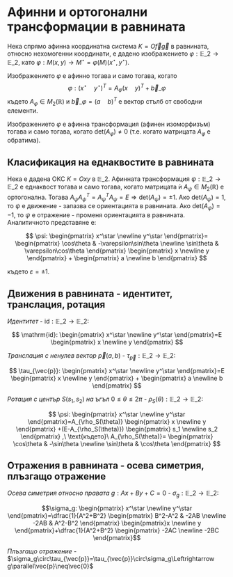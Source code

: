 # Афинни и ортогонални трансформации в равнината

Нека спрямо афинна координатна система $K=O\vec{f}\vec{g}$ в равнината, относно нехомогенни координати, е дадено изображението $\varphi:\mathbb{E}\_2\to\mathbb{E}\_2$, като $\varphi:M(x,y)\to M^\star=\varphi(M)(x^\star, y^\star)$.

Изображението $\varphi$ е афинно тогава и само тогава, когато $$\varphi:(x^\star \quad y^\star)^T=A_\varphi(x \quad y)^T+\vec{b}\_{\varphi}$$ където $A_\varphi\in M_2(\mathbb{R})$ и $\vec{b}\_{\varphi}=(a\quad b)^T$ е вектор стълб от свободни елементи.

Изображението $\varphi$ е афинна трансформация (афинен изоморфизъм) тогава и само тогава, когато $\mathrm{det}(A_\varphi)\neq 0$ (т.е. когато матрицата $A_\varphi$ е обратима).

## Класификация на еднаквостите в равнината

Нека е дадена ОКС $K=Oxy$ в $\mathbb{E}\_2$. Афинната трансформация $\psi:\mathbb{E}\_2\to\mathbb{E}\_2$ е еднаквост тогава и само тогава, когато матрицата ѝ $A_\psi\in M_2(\mathbb{R})$ е ортогонална. Тогава $A_\psi A_\psi^{T}= A_\psi^{T}A_\psi=E\Rightarrow \mathrm{det}(A_\psi)=\pm 1$. Ако $\mathrm{det}(A_\psi)=1$, то $\psi$ е движение - запазва се ориентацията в равнината. Ако $\mathrm{det}(A_\psi)=-1$, то $\psi$ е отражение - променя ориентацията в равнината. Аналитичното представяне е: 

$$
\psi:
\begin{pmatrix}
x^\star
\newline
y^\star
\end{pmatrix}=
\begin{pmatrix}
\cos\theta & -\varepsilon\sin\theta
\newline
\sin\theta & \varepsilon\cos\theta
\end{pmatrix}
\begin{pmatrix}
x
\newline
y
\end{pmatrix}
+
\begin{pmatrix}
a
\newline
b
\end{pmatrix}
$$

където $\varepsilon=\pm 1$.

## Движения в равнината - идентитет, транслация, ротация

*Идентитет* - $\mathrm{id}:\mathbb{E}\_2\to\mathbb{E}\_2$:

$$
\mathrm{id}:
\begin{pmatrix}
x^\star
\newline
y^\star
\end{pmatrix}=E
\begin{pmatrix}
x
\newline
y
\end{pmatrix}
$$

*Транслация с ненулев вектор* $\vec{p}(a,b)$ - $\tau_{\vec{p}}:\mathbb{E}\_2\to\mathbb{E}\_2$:

$$
\tau_{\vec{p}}:
\begin{pmatrix}
x^\star
\newline
y^\star
\end{pmatrix}=E
\begin{pmatrix}
x
\newline
y
\end{pmatrix}
+
\begin{pmatrix}
a
\newline
b
\end{pmatrix}
$$

*Ротация с център* $S(s_1,s_2)$ *на ъгъл* $0\leq \theta\leq 2\pi$ - $\rho_S(\theta):\mathbb{E}\_2\to\mathbb{E}\_2$:

$$
\psi:
\begin{pmatrix}
x^\star
\newline
y^\star
\end{pmatrix}=A_{\rho_S(\theta)}
\begin{pmatrix}
x
\newline
y
\end{pmatrix}
+(E-A_{\rho_S(\theta)})
\begin{pmatrix}
s_1
\newline
s_2
\end{pmatrix}
,\ \text{където}\ A_{\rho_S(\theta)}=
\begin{pmatrix}
\cos\theta & -\sin\theta
\newline
\sin\theta & \cos\theta
\end{pmatrix}
$$

## Отражения в равнината - осева симетрия, плъзгащо отражение

*Осева симетрия относно правата* $g:Ax+By+C=0$ - $\sigma_g:\mathbb{E}\_2\to\mathbb{E}\_2$:

$$\sigma_g:
\begin{pmatrix}
x^\star \newline
y^\star
\end{pmatrix}=\dfrac{1}{A^2+B^2}
\begin{pmatrix} B^2-A^2 & -2AB
\newline
-2AB & A^2-B^2
\end{pmatrix}
\begin{pmatrix}x
\newline
y
\end{pmatrix}+\dfrac{1}{A^2+B^2}
\begin{pmatrix} -2AC 
\newline
-2BC
\end{pmatrix}$$

*Плъзгащо отражение* - $\sigma_g\circ\tau_{\vec{p}}=\tau_{\vec{p}}\circ\sigma_g\Leftrightarrow g\parallel\vec{p}\neq\vec{0}$
